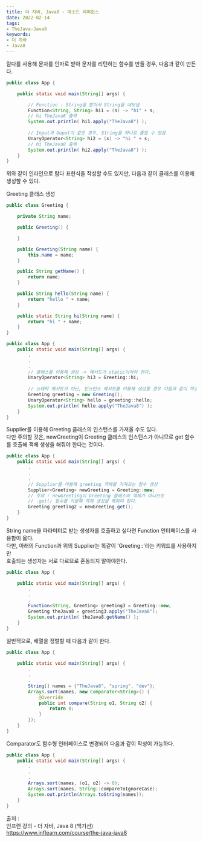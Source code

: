 ```yaml
---
title: 더 자바, Java8 - 메소드 레퍼런스
date: 2022-02-14
tags:
- TheJava-Java8
keywords:
- 더 자바
- Java8
---
```


람다를 사용해 문자를 인자로 받아 문자를 리턴하는 함수를 만들 경우, 다음과 같이 만든다.

```Java
public class App {

    public static void main(String[] args) {

        // Function : String을 받아서 String을 내보냄
        Function<String, String> hi1 = (s) -> "hi" + s;
        // hi TheJava8 출력
        System.out.println( hi1.apply("TheJava8") );
        
        // Input과 Ouput이 같은 경우, String을 하나로 줄일 수 있음
        UnaryOperator<String> hi2 = (s) -> "hi " + s;
        // hi TheJava8 출력
        System.out.println( hi2.apply("TheJava8") );
    }
}
```

위와 같이 인라인으로 람다 표현식을 작성할 수도 있지만, 다음과 같이 클래스를 이용해 생성할 수 있다.

Greeting 클래스 생성
```Java
public class Greeting {

    private String name;

    public Greeting() {

    }

    public Greeting(String name) {
        this.name = name;
    }

    public String getName() {
        return name;
    }

    public String hello(String name) {
        return "hello " + name;
    }

    public static String hi(String name) {
        return "hi " + name;
    }
}
```

```Java
public class App {
    public static void main(String[] args) {
        .
        .
        .
        // 클래스를 이용해 생성 -> 메서드가 static이어야 한다.
        UnaryOperator<String> hi3 = Greeting::hi;
        
        // 스태틱 메서드가 아닌, 인스턴스 메서드를 이용해 생성할 경우 다음과 같이 작성
        Greeting greeting = new Greeting();
        UnaryOperator<String> hello = greeting::hello;
        System.out.println( hello.apply("TheJava8") );
    }
}
```
Supplier를 이용해 Greeting 클래스의 인스턴스를 가져올 수도 있다.
<br/>
다만 주의할 것은, newGreeting이 Greeting 클래스의 인스턴스가 아니므로 get 함수를 호출해 객체 생성을 해줘야 한다는 것이다.

```Java
public class App {
    public static void main(String[] args) {
        .
        .
        .
        // Supplier를 이용해 greeting 객체를 가져오는 함수 생성
        Supplier<Greeting> newGreeting = Greeting::new;
        // 주의 : newGreeting이 Greeting 클래스의 객체가 아니므로
        // .get() 함수를 이용해 객체 생성을 해줘야 한다.
        Greeting greeting2 = newGreeting.get();
    }
}
```

String name을 파라미터로 받는 생성자를 호출하고 싶다면 Function 인터페이스를 사용함이 옳다.
<br/>
다만, 아래의 Function과 위의 Supplier는 똑같이 'Greeting::'라는 키워드를 사용하지만
<br/>호출되는 생성자는 서로 다르므로 혼동되지 말아야한다.

```Java
public class App {

    public static void main(String[] args) {
        .
        .
        .
        Function<String, Greeting> greeting3 = Greeting::new;
        Greeting theJava8 = greeting3.apply("TheJava8");
        System.out.println( theJava8.getName() );
    }
}
```

일반적으로, 배열을 정렬할 때 다음과 같이 한다.
```Java
public class App {
    
    public static void main(String[] args) {
        .
        .
        .
        String[] names = {"TheJava8", "spring", "dev"};
        Arrays.sort(names, new Comparator<String>() {
            @Override
            public int compare(String o1, String o2) {
                return 0;
            }
        });
    }
}
```

Comparator도 함수형 인터페이스로 변경되어 다음과 같이 작성이 가능하다.
```Java
public class App {
    public static void main(String[] args) {
        .
        .
        .
        Arrays.sort(names, (o1, o2) -> 0);
        Arrays.sort(names, String::compareToIgnoreCase);
        System.out.println(Arrays.toString(names));
    }
}
```

출처 :
<br/> 인프런 강의 - 더 자바, Java 8 (백기선)
<br/>https://www.inflearn.com/course/the-java-java8
